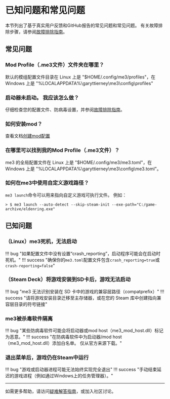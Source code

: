 # 已知问题和常见问题

本节列出了基于真实用户反馈和GitHub报告的常见问题和常见问题。 有关故障排除步骤，请参阅[故障排除指南](troubleshooting.md)。

## 常见问题

### Mod Profile（.me3文件）文件夹在哪里？

默认的模组配置文件目录在 Linux 上是 "$HOME/.config/me3/profiles"，在 Windows 上是 "%LOCALAPPDATA%\\garyttierney\\me3\\config\\profiles"

### 启动器未启动。 我应该怎么做？

仔细检查您的配置文件、防病毒设置，并参阅[故障排除指南](troubleshooting.md)。

### 如何安装mod？

查看文档[创建mod配置](./creating-mod-profiles.md)

### 在哪里可以找到我的Mod Profile（.me3文件）？

me3 的全局配置文件在 Linux 上是 "$HOME/.config/me3/me3.toml"，在 Windows 上是 "%LOCALAPPDATA%\\garyttierney\\me3\\config\\me3.toml"。

### 如何在me3中使用自定义游戏路径？

`me3 launch`命令可以用来指向自定义游戏可执行文件。 例如：

```shell
> $ me3 launch --auto-detect --skip-steam-init --exe-path="C:/game-archive/eldenring.exe"
```

## 已知问题

### （Linux）me3死机，无法启动

!!! bug "如果配置文件中没有设置“crash_reporting”，启动程序可能会在启动时死机。"
    !!! success "确保你的`me3.toml`配置文件包含`crash_reporting=true`或`crash-reporting=false`"

### （Steam Deck）将游戏安装到SD卡后，游戏无法启动

!!! bug "me3 无法识别安装在 SD 卡中的游戏的兼容层路径（compatprefix）"
    !!! success "请将游戏安装目录迁移至主存储器，或在您的 Steam 库中创建指向兼容层目录的符号链接"

### me3被杀毒软件隔离

!!! bug "某些防病毒软件可能会将启动器或mod host（me3_mod_host.dll）标记为恶意。"
    !!! success "在防病毒软件中为启动器/mod host（me3_mod_host.dll）添加白名单。 仅从官方来源下载。"

### 退出菜单后，游戏仍在Steam中运行

!!! bug "游戏或启动器进程可能无法始终实现完全退出"
    !!! success "手动结束延迟的游戏进程（例如通过Windows上的任务管理器）。"

---

如需更多帮助，请访问[疑难解答指南](troubleshooting.md)，或加入社区讨论。
